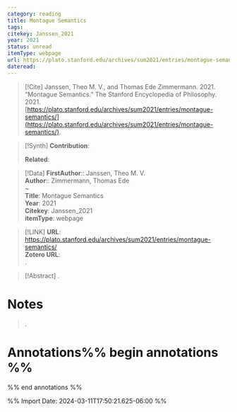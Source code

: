 ```yaml
---
category: reading
title: Montague Semantics
tags: 
citekey: Janssen_2021
year: 2021
status: unread
itemType: webpage
url: https://plato.stanford.edu/archives/sum2021/entries/montague-semantics/
dateread:
---
```


> [!Cite]
> Janssen, Theo M. V., and Thomas Ede Zimmermann. 2021. “Montague Semantics.” The Stanford Encyclopedia of Philosophy. 2021. [https://plato.stanford.edu/archives/sum2021/entries/montague-semantics/](https://plato.stanford.edu/archives/sum2021/entries/montague-semantics/).

>[!Synth]
>**Contribution**: 
>
>**Related**: 
>

>[!Data]
> **FirstAuthor**:: Janssen, Theo M. V.  
> **Author**:: Zimmermann, Thomas Ede  
~    
> **Title**: Montague Semantics  
> **Year**: 2021   
> **Citekey**: Janssen_2021  
> **itemType**: webpage    

> [!LINK] 
>**URL**: https://plato.stanford.edu/archives/sum2021/entries/montague-semantics/  
>**Zotero URL**:   
>.



> [!Abstract]
>.
> 
# Notes
>.


# Annotations%% begin annotations %%


%% end annotations %%

%% Import Date: 2024-03-11T17:50:21.625-06:00 %%
